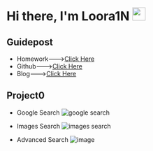 # Hi there, I'm Loora1N <img src="https://raw.githubusercontent.com/MartinHeinz/MartinHeinz/master/wave.gif" width="30px">

## Guidepost

- Homework--->[Click Here](https://web-dut-2022fall.github.io/project-0-Loora1N/project-0-Loora1N/)
- Github--->[Click Here](https://github.com/Loora1N)
- Blog--->[Click Here](https://loora1n.github.io/)

## Project0

- Google Search
![google search](https://user-images.githubusercontent.com/102774816/202665049-21e7a230-0d60-4a2b-a17f-dfae64d9c123.png)

- Images Search
![images search](https://user-images.githubusercontent.com/102774816/202665100-9a1d5d8d-afff-4e3c-b60a-a3a6687942e9.png)

- Advanced Search
![image](https://user-images.githubusercontent.com/102774816/202699264-e9828b6a-834d-4eb0-b96f-70643d36a40c.png)



